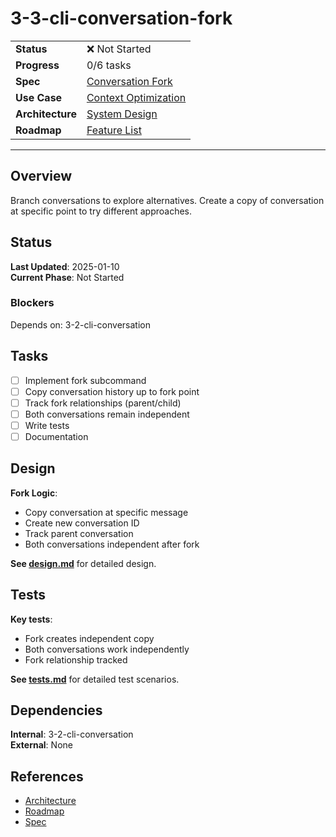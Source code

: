 # 3-3-cli-conversation-fork

| | |
|---|---|
| **Status** | ❌ Not Started |
| **Progress** | 0/6 tasks |
| **Spec** | [Conversation Fork](../../../../../products/anygpt/specs/anygpt/cli/conversation.md) |
| **Use Case** | [Context Optimization](../../../../../products/anygpt/use-cases/context-optimization.md) |
| **Architecture** | [System Design](../../architecture.md) |
| **Roadmap** | [Feature List](../../roadmap.md) |

---

## Overview

Branch conversations to explore alternatives. Create a copy of conversation at specific point to try different approaches.

## Status

**Last Updated**: 2025-01-10  
**Current Phase**: Not Started

### Blockers
Depends on: 3-2-cli-conversation

## Tasks

- [ ] Implement fork subcommand
- [ ] Copy conversation history up to fork point
- [ ] Track fork relationships (parent/child)
- [ ] Both conversations remain independent
- [ ] Write tests
- [ ] Documentation

## Design

**Fork Logic**:
- Copy conversation at specific message
- Create new conversation ID
- Track parent conversation
- Both conversations independent after fork

**See [design.md](./design.md)** for detailed design.

## Tests

**Key tests**:
- Fork creates independent copy
- Both conversations work independently
- Fork relationship tracked

**See [tests.md](./tests.md)** for detailed test scenarios.

## Dependencies

**Internal**: 3-2-cli-conversation  
**External**: None

## References

- [Architecture](../../architecture.md)
- [Roadmap](../../roadmap.md)
- [Spec](../../../../../products/anygpt/specs/anygpt/cli/conversation.md)
